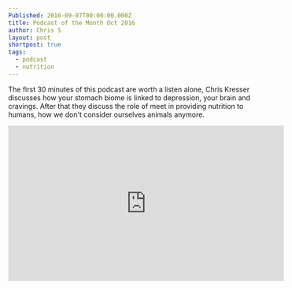 ```yaml
---
Published: 2016-09-07T00:00:00.000Z
title: Podcast of the Month Oct 2016
author: Chris S
layout: post
shortpost: true
tags:
  - podcast
  - nutrition
---
```



The first 30 minutes of this podcast are worth a listen alone, Chris Kresser discusses how your stomach biome is linked to depression, your brain and cravings. After that they discuss the role of meet in providing nutrition to humans, how we don't consider ourselves animals anymore.

<iframe width="560" height="315" src="https://www.youtube.com/embed/v_2vNj8pshY" frameborder="0" allowfullscreen></iframe>